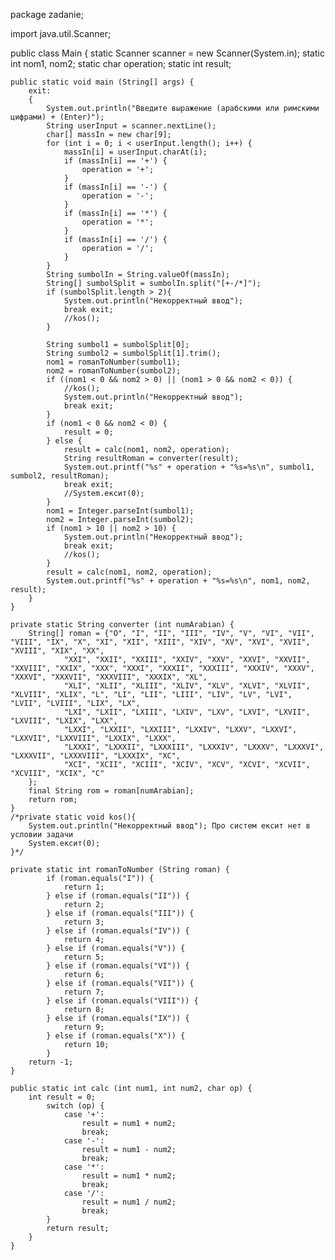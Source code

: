 package zadanie;

import java.util.Scanner;

public class Main {
    static Scanner scanner = new Scanner(System.in);
    static int nom1, nom2;
    static char operation;
    static int result;

    public static void main (String[] args) {
        exit:
        {
            System.out.println("Введите выражение (арабскими или римскими цифрами) + (Enter)");
            String userInput = scanner.nextLine();
            char[] massIn = new char[9];
            for (int i = 0; i < userInput.length(); i++) {
                massIn[i] = userInput.charAt(i);
                if (massIn[i] == '+') {
                    operation = '+';
                }
                if (massIn[i] == '-') {
                    operation = '-';
                }
                if (massIn[i] == '*') {
                    operation = '*';
                }
                if (massIn[i] == '/') {
                    operation = '/';
                }
            }
            String sumbolIn = String.valueOf(massIn);
            String[] sumbolSplit = sumbolIn.split("[+-/*]");
            if (sumbolSplit.length > 2){
                System.out.println("Некорректный ввод");
                break exit;
                //kos();
            }

            String sumbol1 = sumbolSplit[0];
            String sumbol2 = sumbolSplit[1].trim();
            nom1 = romanToNumber(sumbol1);
            nom2 = romanToNumber(sumbol2);
            if ((nom1 < 0 && nom2 > 0) || (nom1 > 0 && nom2 < 0)) {
                //kos();
                System.out.println("Некорректный ввод");
                break exit;
            }
            if (nom1 < 0 && nom2 < 0) {
                result = 0;
            } else {
                result = calc(nom1, nom2, operation);
                String resultRoman = converter(result);
                System.out.printf("%s" + operation + "%s=%s\n", sumbol1, sumbol2, resultRoman);
                break exit;
                //System.ексит(0);
            }
            nom1 = Integer.parseInt(sumbol1);
            nom2 = Integer.parseInt(sumbol2);
            if (nom1 > 10 || nom2 > 10) {
                System.out.println("Некорректный ввод");
                break exit;
                //kos();
            }
            result = calc(nom1, nom2, operation);
            System.out.printf("%s" + operation + "%s=%s\n", nom1, nom2, result);
        }
    }

    private static String converter (int numArabian) {
        String[] roman = {"O", "I", "II", "III", "IV", "V", "VI", "VII", "VIII", "IX", "X", "XI", "XII", "XIII", "XIV", "XV", "XVI", "XVII", "XVIII", "XIX", "XX",
                "XXI", "XXII", "XXIII", "XXIV", "XXV", "XXVI", "XXVII", "XXVIII", "XXIX", "XXX", "XXXI", "XXXII", "XXXIII", "XXXIV", "XXXV", "XXXVI", "XXXVII", "XXXVIII", "XXXIX", "XL",
                "XLI", "XLII", "XLIII", "XLIV", "XLV", "XLVI", "XLVII", "XLVIII", "XLIX", "L", "LI", "LII", "LIII", "LIV", "LV", "LVI", "LVII", "LVIII", "LIX", "LX",
                "LXI", "LXII", "LXIII", "LXIV", "LXV", "LXVI", "LXVII", "LXVIII", "LXIX", "LXX",
                "LXXI", "LXXII", "LXXIII", "LXXIV", "LXXV", "LXXVI", "LXXVII", "LXXVIII", "LXXIX", "LXXX",
                "LXXXI", "LXXXII", "LXXXIII", "LXXXIV", "LXXXV", "LXXXVI", "LXXXVII", "LXXXVIII", "LXXXIX", "XC",
                "XCI", "XCII", "XCIII", "XCIV", "XCV", "XCVI", "XCVII", "XCVIII", "XCIX", "C"
        };
        final String rom = roman[numArabian];
        return rom;
    }
    /*private static void kos(){
        System.out.println("Некорректный ввод"); Про систем ексит нет в условии задачи
        System.ексит(0);
    }*/

    private static int romanToNumber (String roman) {
            if (roman.equals("I")) {
                return 1;
            } else if (roman.equals("II")) {
                return 2;
            } else if (roman.equals("III")) {
                return 3;
            } else if (roman.equals("IV")) {
                return 4;
            } else if (roman.equals("V")) {
                return 5;
            } else if (roman.equals("VI")) {
                return 6;
            } else if (roman.equals("VII")) {
                return 7;
            } else if (roman.equals("VIII")) {
                return 8;
            } else if (roman.equals("IX")) {
                return 9;
            } else if (roman.equals("X")) {
                return 10;
            }
        return -1;
    }

    public static int calc (int num1, int num2, char op) {
        int result = 0;
            switch (op) {
                case '+':
                    result = num1 + num2;
                    break;
                case '-':
                    result = num1 - num2;
                    break;
                case '*':
                    result = num1 * num2;
                    break;
                case '/':
                    result = num1 / num2;
                    break;
            }
            return result;
        }
    }
